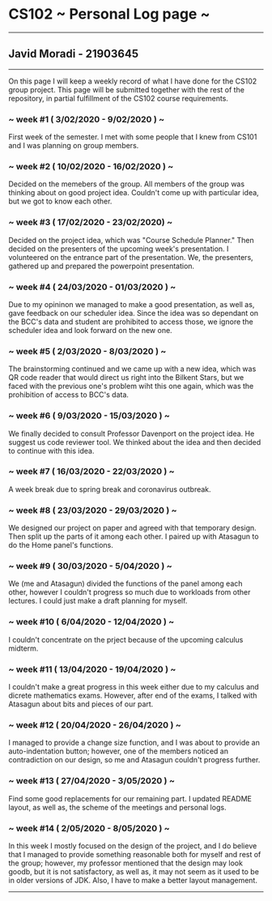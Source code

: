 # CS102 ~ Personal Log page ~
****
## Javid Moradi - 21903645
****

On this page I will keep a weekly record of what I have done for the CS102 group project. This page will be submitted together with the rest of the repository, in partial fulfillment of the CS102 course requirements.

### ~ week #1 ( 3/02/2020 - 9/02/2020 ) ~
First week of the semester. I met with some people that I knew from CS101 and I was planning on group members. 

### ~ week #2 ( 10/02/2020 - 16/02/2020 ) ~
Decided on the memebers of the group. All members of the group was thinking about on good project idea. Couldn't come up with particular idea, but we got to know each other.

### ~ week #3 ( 17/02/2020 - 23/02/2020) ~
Decided on the project idea, which was "Course Schedule Planner." Then decided on the presenters of the upcoming week's presentation. I volunteered on the entrance part of the presentation. We, the presenters, gathered up and prepared the powerpoint presentation. 

### ~ week #4 ( 24/03/2020 - 01/03/2020 ) ~
Due to my opininon we managed to make a good presentation, as well as, gave feedback on our scheduler idea. Since the idea was so dependant on the BCC's data and student are prohibited to access those, we ignore the scheduler idea and look forward on the new one. 

### ~ week #5 ( 2/03/2020 - 8/03/2020 ) ~
The brainstorming continued and we came up with a new idea, which was QR code reader that would direct us right into the Bilkent Stars, but we faced with the previous one's problem wiht this one again, which was the prohibition of access to BCC's data.

### ~ week #6 ( 9/03/2020 - 15/03/2020 ) ~
We finally decided to consult Professor Davenport on the project idea. He suggest us code reviewer tool. We thinked about the idea and then decided to continue with this idea.

### ~ week #7 ( 16/03/2020 - 22/03/2020 ) ~
A week break due to spring break and coronavirus outbreak.

### ~ week #8 ( 23/03/2020 - 29/03/2020 ) ~
We designed our project on paper and agreed with that temporary design. Then split up the parts of it among each other. I paired up with Atasagun to do the Home panel's functions.

### ~ week #9 ( 30/03/2020 - 5/04/2020 ) ~
We (me and Atasagun) divided the functions of the panel among each other, however I couldn't progress so much due to workloads from other lectures. I could just make a draft planning for myself.

### ~ week #10 ( 6/04/2020 - 12/04/2020 ) ~
I couldn't concentrate on the prject because of the upcoming calculus midterm.

### ~ week #11 ( 13/04/2020 - 19/04/2020 ) ~
I couldn't make a great progress in this week either due to my calculus and dicrete mathematics exams. However, after end of the exams, I talked with Atasagun about bits and pieces of our part.

### ~ week #12 ( 20/04/2020 - 26/04/2020 ) ~
I managed to provide a change size function, and I was about to provide an auto-indentation button; however, one of the members noticed an contradiction on our design, so me and Atasagun couldn't progress further.

### ~ week #13 ( 27/04/2020 - 3/05/2020 ) ~
Find some good replacements for our remaining part. I updated README layout, as well as, the scheme of the meetings and personal logs.

### ~ week #14 ( 2/05/2020 - 8/05/2020 ) ~
In this week I mostly focused on the design of the project, and I do believe that I managed to provide something reasonable both for myself and rest of the group; however, my professor mentioned that the design may look goodb, but it is not satisfactory, as well as, it may not seem as it used to be in older versions of JDK. Also, I have to make a better layout management. 

****
